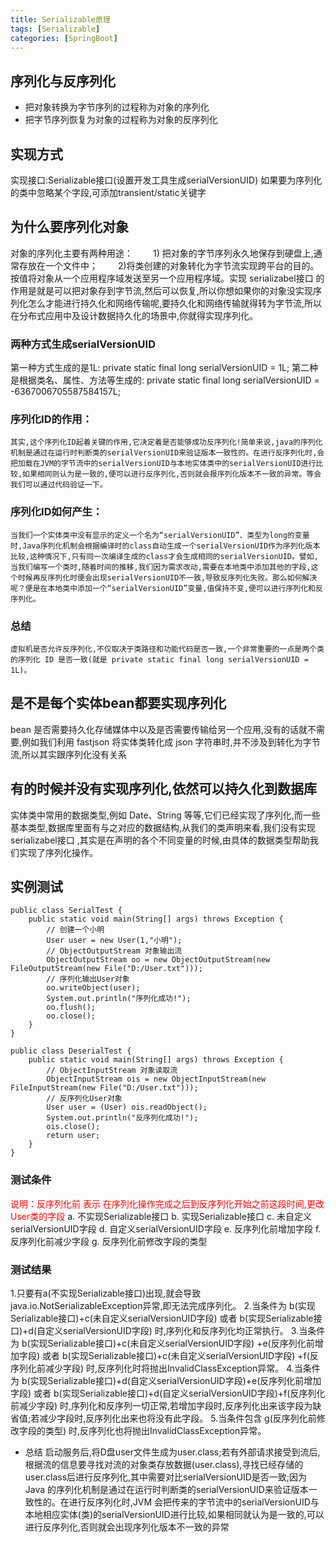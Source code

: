 ```yaml
---
title: Serializable原理
tags: [Serializable]
categories: [SpringBoot]
---
```


## 序列化与反序列化
* 把对象转换为字节序列的过程称为对象的序列化
* 把字节序列恢复为对象的过程称为对象的反序列化

## 实现方式
实现接口:Serializable接口(设置开发工具生成serialVersionUID)
如果要为序列化的类中忽略某个字段,可添加transient/static关键字

## 为什么要序列化对象
对象的序列化主要有两种用途：
　　1) 把对象的字节序列永久地保存到硬盘上,通常存放在一个文件中；
　　2)将类创建的对象转化为字节流实现跨平台的目的。按值将对象从一个应用程序域发送至另一个应用程序域。实现 serializabel接口 的作用是就是可以把对象存到字节流,然后可以恢复,所以你想如果你的对象没实现序列化怎么才能进行持久化和网络传输呢,要持久化和网络传输就得转为字节流,所以在分布式应用中及设计数据持久化的场景中,你就得实现序列化。

### 两种方式生成serialVersionUID
第一种方式生成的是1L:
	private static final long serialVersionUID = 1L;
第二种是根据类名、属性、方法等生成的:
	private static final long serialVersionUID = -6367006705587584157L;

### 序列化ID的作用：  
	其实,这个序列化ID起着关键的作用,它决定着是否能够成功反序列化!简单来说,java的序列化机制是通过在运行时判断类的serialVersionUID来验证版本一致性的。在进行反序列化时,会把加载在JVM的字节流中的serialVersionUID与本地实体类中的serialVersionUID进行比较,如果相同则认为是一致的,便可以进行反序列化,否则就会报序列化版本不一致的异常。等会我们可以通过代码验证一下。

### 序列化ID如何产生：
	当我们一个实体类中没有显示的定义一个名为“serialVersionUID”、类型为long的变量时,Java序列化机制会根据编译时的class自动生成一个serialVersionUID作为序列化版本比较,这种情况下,只有同一次编译生成的class才会生成相同的serialVersionUID。譬如,当我们编写一个类时,随着时间的推移,我们因为需求改动,需要在本地类中添加其他的字段,这个时候再反序列化时便会出现serialVersionUID不一致,导致反序列化失败。那么如何解决呢？便是在本地类中添加一个“serialVersionUID”变量,值保持不变,便可以进行序列化和反序列化。

### 总结
	虚拟机是否允许反序列化,不仅取决于类路径和功能代码是否一致,一个非常重要的一点是两个类的序列化 ID 是否一致(就是 private static final long serialVersionUID = 1L)。

## 是不是每个实体bean都要实现序列化
 bean 是否需要持久化存储媒体中以及是否需要传输给另一个应用,没有的话就不需要,例如我们利用 fastjson 将实体类转化成 json 字符串时,并不涉及到转化为字节流,所以其实跟序列化没有关系

## 有的时候并没有实现序列化,依然可以持久化到数据库
实体类中常用的数据类型,例如 Date、String 等等,它们已经实现了序列化,而一些基本类型,数据库里面有与之对应的数据结构,从我们的类声明来看,我们没有实现 serializabel接口 ,其实是在声明的各个不同变量的时候,由具体的数据类型帮助我们实现了序列化操作。

## 实例测试
```
public class SerialTest {
	public static void main(String[] args) throws Exception {
        // 创建一个小明
		User user = new User(1,"小明");
		// ObjectOutputStream 对象输出流
		ObjectOutputStream oo = new ObjectOutputStream(new FileOutputStream(new File("D:/User.txt")));
		// 序列化输出User对象
		oo.writeObject(user);
		System.out.println("序列化成功!");
        oo.flush();
        oo.close();
    }
}

public class DeserialTest {
	public static void main(String[] args) throws Exception {
		// ObjectInputStream 对象读取流
		ObjectInputStream ois = new ObjectInputStream(new FileInputStream(new File("D:/User.txt")));
		// 反序列化User对象
		User user = (User) ois.readObject();
		System.out.println("反序列化成功!");
		ois.close();
		return user;
	}
}
```

### 测试条件
<font color="red">说明：反序列化前 表示 在序列化操作完成之后到反序列化开始之前这段时间,更改User类的字段</font>
a. 不实现Serializable接口
b. 实现Serializable接口
c. 未自定义serialVersionUID字段
d. 自定义serialVersionUID字段
e. 反序列化前增加字段
f. 反序列化前减少字段
g. 反序列化前修改字段的类型


### 测试结果
1.只要有a(不实现Serializable接口)出现,就会导致java.io.NotSerializableException异常,即无法完成序列化。
2.当条件为 b(实现Serializable接口)+c(未自定义serialVersionUID字段) 或者 b(实现Serializable接口)+d(自定义serialVersionUID字段) 时,序列化和反序列化均正常执行。
3.当条件为 b(实现Serializable接口)+c(未自定义serialVersionUID字段) +e(反序列化前增加字段) 或者 b(实现Serializable接口)+c(未自定义serialVersionUID字段) +f(反序列化前减少字段) 时,反序列化时将抛出InvalidClassException异常。
4.当条件为 b(实现Serializable接口)+d(自定义serialVersionUID字段)+e(反序列化前增加字段) 或者 b(实现Serializable接口)+d(自定义serialVersionUID字段)+f(反序列化前减少字段) 时,序列化和反序列一切正常,若增加字段时,反序列化出来该字段为缺省值;若减少字段时,反序列化出来也将没有此字段。
5.当条件包含 g(反序列化前修改字段的类型) 时,反序列化也将抛出InvalidClassException异常。

* 总结
启动服务后,将D盘user文件生成为user.class;若有外部请求接受到流后,根据流的信息要寻找对流的对象类存放数据(user.class),寻找已经存储的user.class后进行反序列化,其中需要对比serialVersionUID是否一致;因为 Java 的序列化机制是通过在运行时判断类的serialVersionUID来验证版本一致性的。在进行反序列化时,JVM 会把传来的字节流中的serialVersionUID与本地相应实体(类)的serialVersionUID进行比较,如果相同就认为是一致的,可以进行反序列化,否则就会出现序列化版本不一致的异常

